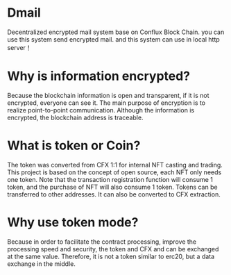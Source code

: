 # Dmail
Decentralized encrypted mail system base on Conflux Block Chain. you can use this system send encrypted mail. and this system can use in local http server！ 
# Why is information encrypted?
Because the blockchain information is open and transparent, if it is not encrypted, everyone can see it. The main purpose of encryption is to realize point-to-point communication. Although the information is encrypted, the blockchain address is traceable.
# What is token or Coin?
The token was converted from CFX 1:1 for internal NFT casting and trading. This project is based on the concept of open source, each NFT only needs one token. Note that the transaction registration function will consume 1 token, and the purchase of NFT will also consume 1 token. Tokens can be transferred to other addresses. It can also be converted to CFX extraction.
# Why use token mode?
Because in order to facilitate the contract processing, improve the processing speed and security, the token and CFX and can be exchanged at the same value. Therefore, it is not a token similar to erc20, but a data exchange in the middle.

